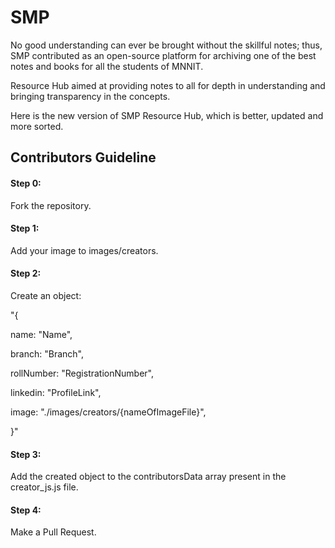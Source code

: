 # SMP

No good understanding can ever be brought without the skillful notes; thus, SMP contributed as an open-source platform for archiving one of the best notes and books for all the students of MNNIT.

Resource Hub aimed at providing notes to all for depth in understanding and bringing transparency in the concepts.

Here is the new version of SMP Resource Hub, which is better, updated and more sorted.

## Contributors Guideline

#### Step 0:

Fork the repository.

#### Step 1:

Add your image to images/creators.

#### Step 2:

Create an object:

"{

name: "Name",

branch: "Branch",

rollNumber: "RegistrationNumber",

linkedin: "ProfileLink",

image: "./images/creators/{nameOfImageFile}",

}"

#### Step 3:

Add the created object to the contributorsData array present in the creator_js.js file.

#### Step 4:

Make a Pull Request.
